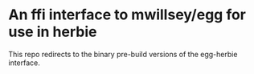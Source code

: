 # An ffi interface to mwillsey/egg for use in herbie

This repo redirects to the binary pre-build versions of the egg-herbie interface.